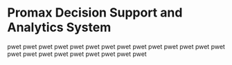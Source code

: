 # Promax Decision Support and Analytics System
pwet pwet pwet pwet pwet pwet pwet pwet pwet pwet pwet pwet pwet pwet pwet pwet pwet pwet pwet pwet pwet pwet pwet
